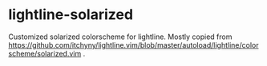 # lightline-solarized

Customized solarized colorscheme for lightline. Mostly copied from
https://github.com/itchyny/lightline.vim/blob/master/autoload/lightline/colorscheme/solarized.vim .
